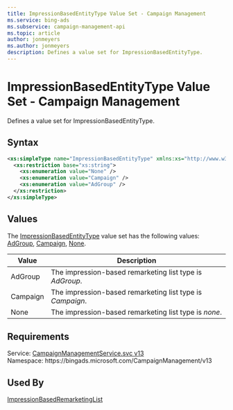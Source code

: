 ```yaml
---
title: ImpressionBasedEntityType Value Set - Campaign Management
ms.service: bing-ads
ms.subservice: campaign-management-api
ms.topic: article
author: jonmeyers
ms.author: jonmeyers
description: Defines a value set for ImpressionBasedEntityType.
---
```

# ImpressionBasedEntityType Value Set - Campaign Management
Defines a value set for ImpressionBasedEntityType.

## Syntax
```xml
<xs:simpleType name="ImpressionBasedEntityType" xmlns:xs="http://www.w3.org/2001/XMLSchema">
  <xs:restriction base="xs:string">
    <xs:enumeration value="None" />
    <xs:enumeration value="Campaign" />
    <xs:enumeration value="AdGroup" />
  </xs:restriction>
</xs:simpleType>
```

## <a name="values"></a>Values

The [ImpressionBasedEntityType](impressionbasedentitytype.md) value set has the following values: [AdGroup](#adgroup), [Campaign](#campaign), [None](#none).

|Value|Description|
|-----------|---------------|
|<a name="adgroup"></a>AdGroup|The impression-based remarketing list type is *AdGroup*.|
|<a name="campaign"></a>Campaign|The impression-based remarketing list type is *Campaign*.|
|<a name="none"></a>None|The impression-based remarketing list type is *none*.|

## Requirements
Service: [CampaignManagementService.svc v13](https://campaign.api.bingads.microsoft.com/Api/Advertiser/CampaignManagement/v13/CampaignManagementService.svc)  
Namespace: https\://bingads.microsoft.com/CampaignManagement/v13  

## Used By
[ImpressionBasedRemarketingList](impressionbasedremarketinglist.md)  
